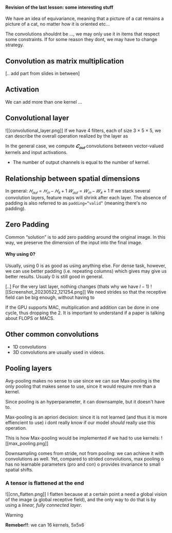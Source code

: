 #### Revision of the last lesson: some interesting stuff 
We have an idea of equivariance, meaning that a picture of a cat remains a picture of a cat, no matter how it is oriented etc...

The convolutions shouldnt be ..., we may only use it in items that respect some constraints. If for some reason they dont, we may have to change strategy.

## Convolution as matrix multiplication
[.. add part from slides in between]

## Activation
We can add more than one kernel ...

## Convolutional layer
![[convolutional_layer.png]]
If we have 4 filters, each of size 3 × 5 × 5, we can describe the overall operation realized by the layer as

In the general case, we compute $𝑪_{𝒐𝒖𝒕}$ convolutions between vector-valued kernels and input activations.
- The number of output channels is equal to the number of kernel. 

## Relationship between spatial dimensions
In general:
$𝐻_{𝑜𝑢𝑡} = 𝐻_{𝑖𝑛} − 𝐻_{𝑘} + 1$
$𝑊_{𝑜𝑢𝑡} = 𝑊_{𝑖𝑛} − 𝑊_{𝑘} + 1$
If we stack several convolution layers, feature maps will shrink after each layer. The absence of padding is also referred to as `padding=“valid”` (meaning there's no padding).

## Zero Padding
Common “solution” is to add zero padding around the original image.
In this way, we preserve the dimension of the input into the final image. 

#### Why using 0?
Usually, using 0 is as good as using anything else. 
For dense task, however, we can use better padding (i.e. repeating columns) which gives may give us better results. Usualy 0 is still good in general. 

[..]
For the very last layer, nothing changes (thats why we have $l-1$)
![[Screenshot_20230522_121254.png]]
We need strides so that the receptive field can be big enough, without having to 


If the GPU supports MAC, multiplication and addition can be done in one cycle, thus dropping the 2. 
It is important to understand if a paper is talking about FLOPS or MACS. 

## Other common convolutions

- 1D convolutions
- 3D convolutions are usually used in videos.

## Pooling layers
Avg-pooling makes no sense to use since we can sue 
Max-pooling is the only pooling that makes sense to use, since it would require mre than a kernel.  

Since pooling is an hyperparameter, it can downsample, but it doesn't have to. 

Max-pooling is an apriori decision: since it is not learned (and thus it is more effiencient to use) i dont really know if our model _should_ really use this operation. 

This is how Max-pooling would be implemented if we had to use kernels:
![[max_pooling.png]]

Downsampling comes from stride, not from pooling: we can achieve it with convolutions as well. Yet, compared to strided convolutions, max pooling o has no learnable parameters (pro and con) o provides invariance to small spatial shifts.

### A tensor is flattened at the end
![[cnn_flatten.png]]
I flatten because at a certain point a need a global vision of the image (a global receptive field), and the only way to do that is by using a _linear, fully connected layer_.

>[!WARNING]
>__Remeber!!__: we can 
16 kernels, 5x5x6 